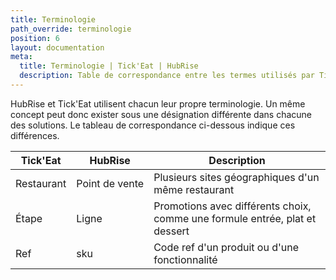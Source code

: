 ```yaml
---
title: Terminologie
path_override: terminologie
position: 6
layout: documentation
meta:
  title: Terminologie | Tick'Eat | HubRise
  description: Table de correspondance entre les termes utilisés par Tick'Eat et ceux utilisés par HubRise.
---
```


HubRise et Tick'Eat utilisent chacun leur propre terminologie. Un même concept peut donc exister sous une désignation différente dans chacune des solutions. Le tableau de correspondance ci-dessous indique ces différences.

| Tick'Eat   | HubRise        | Description                                                                 |
|------------|----------------|-----------------------------------------------------------------------------|
| Restaurant | Point de vente | Plusieurs sites géographiques d'un même restaurant                          |
| Étape      | Ligne          | Promotions avec différents choix, comme une formule entrée, plat et dessert |
| Ref        | sku            | Code ref d'un produit ou d'une fonctionnalité                               |
